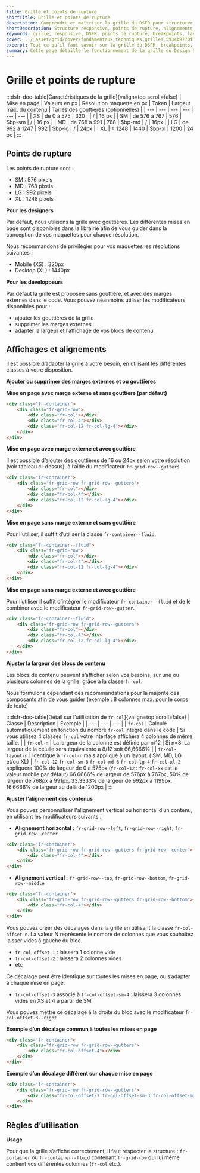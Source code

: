 ```yaml
---
title: Grille et points de rupture
shortTitle: Grille et points de rupture
description: Comprendre et maîtriser la grille du DSFR pour structurer les interfaces web de l’État selon les résolutions cibles, avec ou sans gouttières, en respectant les points de rupture et les bonnes pratiques d’alignement et de mise en page.
shortDescription: Structure responsive, points de rupture, alignements et classes CSS du DSFR.
keywords: grille, responsive, DSFR, points de rupture, breakpoints, layout, gouttières, fr-container, fr-grid-row, fr-col, fr-col-offset, alignements, design système
cover: ../_asset/grid/cover/fondamentaux_techniques_grilles_5934b9770f.png
excerpt: Tout ce qu’il faut savoir sur la grille du DSFR, breakpoints, colonnes, gouttières, marges, alignements… pour une mise en page homogène et responsive à travers tous les services numériques de l’État.
summary: Cette page détaille le fonctionnement de la grille du Design Système de l’État (DSFR), ses points de rupture, les valeurs à utiliser pour le design et le développement, et les classes CSS associées. Elle précise comment structurer les interfaces selon les tailles d’écran, ajuster les alignements, ajouter des gouttières ou des marges, et utiliser des décalages. Ces règles garantissent des interfaces cohérentes, accessibles et adaptables sur tous les supports.
---
```


# **Grille et points de rupture**

:::dsfr-doc-table[Caractéristiques de la grille]{valign=top scroll=false}
| Mise en page | Valeurs en px | Résolution maquette en px | Token | Largeur max. du contenu | Tailles des gouttières (optionnelles) |
| --- | --- | --- | --- | --- | --- |
| XS | de 0 à 575 | 320 |  | / | 16 px |
| SM | de 576 à 767 | 576 | $bp-sm | / | 16 px |
| MD | de 768 à 991 | 768 | $bp-md | / | 16px |
| LG | de 992 à 1247 | 992 | $bp-lg | / | 24px |
| XL | ≥ 1248 | 1440 | $bp-xl | 1200 | 24 px |
:::

## **Points de rupture**

Les points de rupture sont :

- SM : 576 pixels
- MD : 768 pixels
- LG : 992 pixels
- XL : 1248 pixels

**Pour les designers**

Par défaut, nous utilisons la grille avec gouttières. Les différentes mises en page sont disponibles dans la librairie afin de vous guider dans la conception de vos maquettes pour chaque résolution.

Nous recommandons de privilégier pour vos maquettes les résolutions suivantes :

- Mobile (XS) : 320px
- Desktop (XL) : 1440px

**Pour les développeurs**

Par défaut la grille est proposée sans gouttière, et avec des marges externes dans le code. Vous pouvez néanmoins utiliser les modificateurs disponibles pour :

- ajouter les gouttières de la grille
- supprimer les marges externes
- adapter la largeur et l’affichage de vos blocs de contenu

## **Affichages et alignements**

Il est possible d’adapter la grille à votre besoin, en utilisant les différentes classes à votre disposition.

**Ajouter ou supprimer des marges externes et ou gouttières**

**Mise en page avec marge externe et sans gouttière (par défaut)**

```HTML
<div class="fr-container">
    <div class="fr-grid-row">
        <div class="fr-col"></div>
        <div class="fr-col-4"></div>
        <div class="fr-col-12 fr-col-lg-4"></div>
    </div>
</div>
```

**Mise en page avec marge externe et avec gouttière**

Il est possible d’ajouter des gouttières de 16 ou 24px selon votre résolution (voir tableau ci-dessus), à l’aide du modificateur `fr-grid-row--gutters` .

```HTML
<div class="fr-container">
    <div class="fr-grid-row fr-grid-row--gutters">
        <div class="fr-col"></div>
        <div class="fr-col-4"></div>
        <div class="fr-col-12 fr-col-lg-4"></div>
    </div>
</div>
```

**Mise en page sans marge externe et sans gouttière**

Pour l'utiliser, il suffit d’utiliser la classe `fr-container--fluid`.

```HTML
<div class="fr-container--fluid">
    <div class="fr-grid-row">
        <div class="fr-col"></div>
        <div class="fr-col-4"></div>
        <div class="fr-col-12 fr-col-lg-4"></div>
    </div>
</div>
```

**Mise en page sans marge externe et avec gouttière**

Pour l’utiliser il suffit d’intégrer le modificateur `fr-container--fluid` et de le combiner avec le modificateur `fr-grid-row--gutter`.

```HTML
<div class="fr-container--fluid">
    <div class="fr-grid-row fr-grid-row--gutters">
        <div class="fr-col"></div>
        <div class="fr-col-4"></div>
        <div class="fr-col-12 fr-col-lg-4"></div>
    </div>
</div>
```

**Ajuster la largeur des blocs de contenu**

Les blocs de contenu peuvent s’afficher selon vos besoins, sur une ou plusieurs colonnes de la grille, grâce à la classe `fr-col`.

Nous formulons cependant des recommandations pour la majorité des composants afin de vous guider (exemple : 8 colonnes max. pour le corps de texte)

:::dsfr-doc-table[Détail sur l’utilisation de `fr-col`]{valign=top scroll=false}
| Classe | Description | Exemple |
| --- | --- | --- |
| `fr-col` | Calculé automatiquement en fonction du nombre `fr-col` intégré dans le code | Si vous utilisez 4 classes `fr-col` votre interface affichera 4 colonnes de même taille. |
| `fr-col-n` | La largeur de la colonne est définie par n/12 | Si n=8. La largeur de la celulle sera équivalente à 8/12 soit 66,6666% |
| `fr-col-layout-n` | Identique à `fr-col-n` mais appliqué à un layout. ( SM, MD, LG et/ou XL) | `fr-col-12` `fr-col-sm-8` `fr-col-md-6` `fr-col-lg-4` `fr-col-xl-2` appliquera 100% de largeur de 0 à 575px (`fr-col-12` : `fr-col-xx` est la valeur mobile par défaut) 66.6666% de largeur de 576px à 767px, 50% de largeur de 768px à 991px, 33.3333% de largeur de 992px à 1199px, 16.6666% de largeur au delà de 1200px |
:::

**Ajuster l’alignement des contenus**

Vous pouvez personnaliser l'alignement vertical ou horizontal d’un contenu, en utilisant les modificateurs suivants :

- **Alignement horizontal :** `fr-grid-row--left`, `fr-grid-row--right`, `fr-grid-row--center`

```HTML
<div class="fr-container">
    <div class="fr-grid-row fr-grid-row--gutters fr-grid-row--center">
        <div class="fr-col-4"></div>
    </div>
</div>
```

- **Alignement vertical :** `fr-grid-row--top`, `fr-grid-row--bottom`, `fr-grid-row--middle`

```HTML
<div class="fr-container">
    <div class="fr-grid-row fr-grid-row--gutters fr-grid-row--bottom">
        <div class="fr-col-4"></div>
    </div>
</div>
```


Vous pouvez créer des décalages dans la grille en utilisant la classe `fr-col-offset-n`. La valeur N représente le nombre de colonnes que vous souhaitez laisser vides à gauche du bloc.

- `fr-col-offset-1` : laissera 1 colonne vide
- `fr-col-offset-2` : laissera 2 colonnes vides
- etc

Ce décalage peut être identique sur toutes les mises en page, ou s’adapter à chaque mise en page.

- `fr-col-offset-3` associé à `fr-col-offset-sm-4` : laissera 3 colonnes vides en XS et 4 à partir de SM

Vous pouvez mettre ce décalage à la droite du bloc avec le modificateur `fr-col-offset-3--right`

**Exemple d’un décalage commun à toutes les mises en page**

```HTML
<div class="fr-container">
    <div class="fr-grid-row fr-grid-row--gutters">
        <div class="fr-col-offset-4"></div>
    </div>
</div>
```


**Exemple d’un décalage différent sur chaque mise en page**

```HTML
<div class="fr-container">
    <div class="fr-grid-row fr-grid-row--gutters">
        <div class="fr-col-offset-1 fr-col-offset-sm-3 fr-col-offset-md-6"></div>
    </div>
</div>
```


## **Règles d’utilisation**

**Usage**

Pour que la grille s’affiche correctement, il faut respecter la structure : `fr-container` ou `fr-container--fluid` contenant `fr-grid-row` qui lui même contient vos différentes colonnes (`fr-col` etc.).
